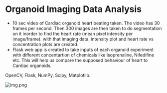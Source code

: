 # Organoid Imaging Data Analysis


- 10 sec video of Cardiac organoid heart beating taken. The video has 30 frames per second. Then 300 images are then taken to do segmentation on it inorder to find the heart rate (mean pixel intensity per image/frame). 
with that imaging data, intensity plot and heart rate vs concentration plots are created.
- Flask web app is created to take inputs of each organoid experiment with different concentartion of chemicals like Isoprenaline, Nifedifine etc. This will help us compare the supposed behaviour of heart to Cardiac organoids.



OpenCV, Flask, NumPy, Scipy, Matplotlib.

![img.png](flaskapp.png)



